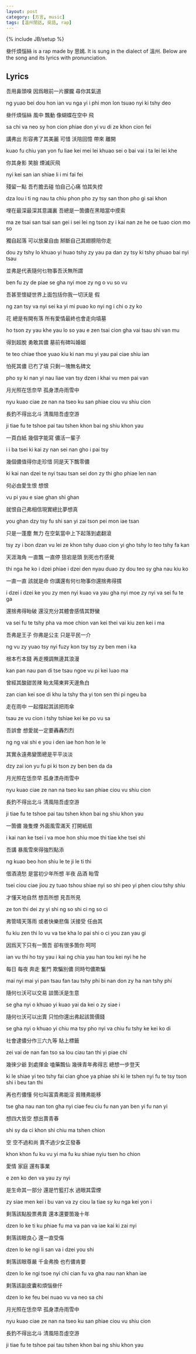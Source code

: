 ```yaml
---
layout: post
category: [方言, music]
tags: [溫州閒話, 吳語, rap]
---
```

{% include JB/setup %}

<script src="{{ BASE_PATH }}/assets/audiojs/audio.min.js"></script>
<script>
  audiojs.events.ready(function() {
    audiojs.createAll();
  });
</script>


叄仟煩惱絲 is a rap made by 思嫣. It is sung in the dialect of 溫州. Below are the song and its lyrics with pronunciation.

<audio src="{{ BASE_PATH }}/files/2014-08-15-叄仟煩惱絲-by-思嫣/叄仟煩惱絲-思嫣.mp3" preload="auto"></audio>

## Lyrics
吾用鼻頭嗅 因爲眼前一片朦朧 尋你其氣道

ng yuao bei dou hon ian vu nga yi i phi mon lon tsuao nyi ki tshy deo

叄仟煩惱絲 風中 飄動 像蝴蝶在空中 飛

sa chi va neo sy hon cion phiae don yi vu di ze khon cion fei

講弗出 形容弗了其美麗 可惜 沃陪回憶 帶來 離開

kuao fu chiu yan yon fu liae kei mei lei khuao sei o bai vai i ta lei lei khe

你其身影 笑臉 煙滅灰飛

nyi kei san ian shiae li i mi fai fei

殘留一點 吾冇膽去碰 怕自己心痛 怕其失控

dza lou i ti ng nau ta chiu phon pho zy tsy san thon pho gi sai khon

埋在最深最深其意識裏 吾總是一箇儂在黑暗當中摸索

ma ze tsai san tsai san gei i sei lei ng tson zy i kai nan ze he oe tuao cion mo so

獨自起落 可以放棄自由 掰斷自己其翅膀陪你走

dou zy tshy lo khuao yi huao tshy zy yau pa dan zy tsy ki tshy phuao bai nyi tsau

並弗是代表隨何乜物事吾沃無所謂

ben fu zy de piae se gha nyi moe zy ng o vu so vu

吾甚至懷疑世界上面包括你我一切沃是 假

ng zan tsy va nyi sei ka yi mi puao ko nyi ng i chi o zy ko

花 總是有開有落 所有愛情最終也會走向墳墓

ho tson zy yau khe yau lo so yau e zen tsai cion gha vai tsau shi van mu

得到超脫 勇敢其儂 墓前有碑叫婚姻

te teo chiae thoe yuao kiu ki nan mu yi yau pai ciae shiu ian

怕死其儂 已冇了墳 只剩一塊無名碑文

pho sy ki nan yi nau liae van tsy dzen i khai vu men pai van

月光照在恁奈早 孤身漂舟雨雪中

nyu kuao ciae ze nan na tseo ku san phiae ciou vu shiu cion

長釣不得出北斗 清風陪吾虛空游

ji tiae fu te tshoe pai tau tshen khon bai ng shiu khon yau

<!-- more -->

一頁白紙 幾個字能寫 儂活一輩子

i i ba tsei ki kai zy nan sei nan gho i pai tsy

幾個儂值得你走珍惜 同是天下飄零儂

ki kai nan dzei te nyi tsau tsan sei don zy thi gho phiae len nan

何必由愛生恨 想恨

vu pi yau e siae ghan shi ghan

就恨自己弗相信現實總比夢想真

you ghan dzy tsy fu shi san yi zai tson pei mon iae tsan

只是一蓬塵 無力 在空氣當中上下起落到處翻滾

tsy zy i bon dzan vu lei ze khon tshy duao cion yi gho tshy lo teo tshy fa kan

天涯海角 一直飄 一直停 狃宕是頭 到死也冇感覺

thi nga he ko i dzei phiae i dzei den nyau duao zy dou teo sy gha nau kiu ko

一直一直 該就是命 你講還有何乜物事你還捨弗得摜

i dzei i dzei ke you zy men nyi kuao va yau gha nyi moe zy nyi va sei fu te ga

還捨弗得眙破 還沒充分其體會感情其野蠻

va sei fu te tshy pha va moe chion van kei thei vai kiu zen kei i ma

吾弗是王子 你弗是公主 只是平民一介

ng vu zy yuao tsy nyi fuzy kon tsy tsy zy ben men i ka

根本冇本錢 再走攪調無邊其浪漫

kan pan nau pan di tse tsau ngoe vu pi kei luao ma

曾經其酸甜苦辣 眙太陽東昇天邊魚白

zan cian kei soe di khu la tshy tha yi ton sen thi pi ngeu ba

走在雨中 一起撐起其該把雨傘

tsau ze vu cion i tshy tshiae kei ke po vu sa

吾誤會 想愛就一定要轟轟烈烈

ng ng vai shi e you i den iae hon hon le le

其實永遠弗變箇總是平平淡淡

dzy zai ion yu fu pi ki tson zy ben ben da da

月光照在恁奈早 孤身漂舟雨雪中

nyu kuao ciae ze nan na tseo ku san phiae ciou vu shiu cion

長釣不得出北斗 清風陪吾虛空游

ji tiae fu te tshoe pai tau tshen khon bai ng shiu khon yau

一箇儂 幾隻煙 外面風雪滿天 打開紙扇

i kai nan ke tsei i va moe hon shiu moe thi tiae khe tsei shi

吾講 暴風雪來得強烈點添

ng kuao beo hon shiu le te ji le ti thi

借酒澆愁 是當初少年所想 半夜 品酒 眙雪

tsei ciou ciae jiou zy tuao tshou shiae nyi so shi peo yi phen ciou tshy shiu

才懂天地自然 想吾所想 見吾所見

ze ton thi dei zy yi shi ng so shi ci ng so ci

弗管晴天落雨 或者快樂悲傷 沃接受 任由其

fu kiu zen thi lo vu va tse kha lo pai shi o ci you zan yau gi

因爲天下只有一箇吾 卻有很多箇你 呵呵

ian vu thi ho tsy yau i kai ng chia yau han tou kei nyi he he

每日 每夜 奔走 奮鬥 欺騙別儂 同時匄儂欺騙

mai nyi mai yi pan tsau fan tau tshy phi bi nan don zy ha nan tshy phi

隨何乜沃可以交易 談箇沃是生意

se gha nyi o khuao yi kuao yai da kei o zy siae i

隨何乜沃可以出賣 只怕你還出弗起該箇價錢

se gha nyi o khuao yi chiu ma tsy pho nyi va chiu fu tshy ke kei ko di

社會逮儂分作三六九等 貼上標籤

zei vai de nan fan tso sa lou ciau tan thi yi piae chi

幾徠少爺 到處揮金 嗑藥飄仙 幾徠青年弗得志 總想一步登天

ki le shiae yi teo tshy fai cian ghoe ya phiae shi ki le tshen nyi fu te tsy tson shi i beu tan thi

再也冇儂懂 何乜叫富貴弗能淫 貧賤弗能移

tse gha nau nan ton gha nyi ciae feu ciu fu nan yan ben yi fu nan yi

想四大皆空 想出賣青春

shi sy da ci khon shi chiu ma tshen chion

空 空不過和尚 賣不過少女正發春

khon khon fu ku vu yi ma fu ku shiae nyiu tsen ho chion

愛情 家庭 還有事業

e zen ko den va yau zy nyi

是生命其一部分 還是竹籃打水 過眼其雲煙

zy siae men kei i bu van va zy ciou la tiae sy ku nga kei yon i

剩落該點股票弗賣 還本還要箇幾十年

dzen lo ke ti ku phiae fu ma va pan va iae kai ki zai nyi

剩落該眼良心 還一直受傷

dzen lo ke ngi li san va i dzei you shi

剩落該眼尊嚴 千金弗換 也冇儂肯要

dzen lo ke ngi tsoe nyi chi cian fu va gha nau nan khan iae

剩落該副皮囊和煩惱叄仟

dzen lo ke feu bei nuao vu va neo sa chi

月光照在恁奈早 孤身漂舟雨雪中

nyu kuao ciae ze nan na tseo ku san phiae ciou vu shiu cion

長釣不得出北斗 清風陪吾虛空游

ji tiae fu te tshoe pai tau tshen khon bai ng shiu khon yau